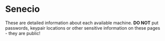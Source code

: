 # Senecio

These are detailed information about each available machine. **DO NOT** put passwords, keypair locations or other sensitive information on these pages - they are public!

